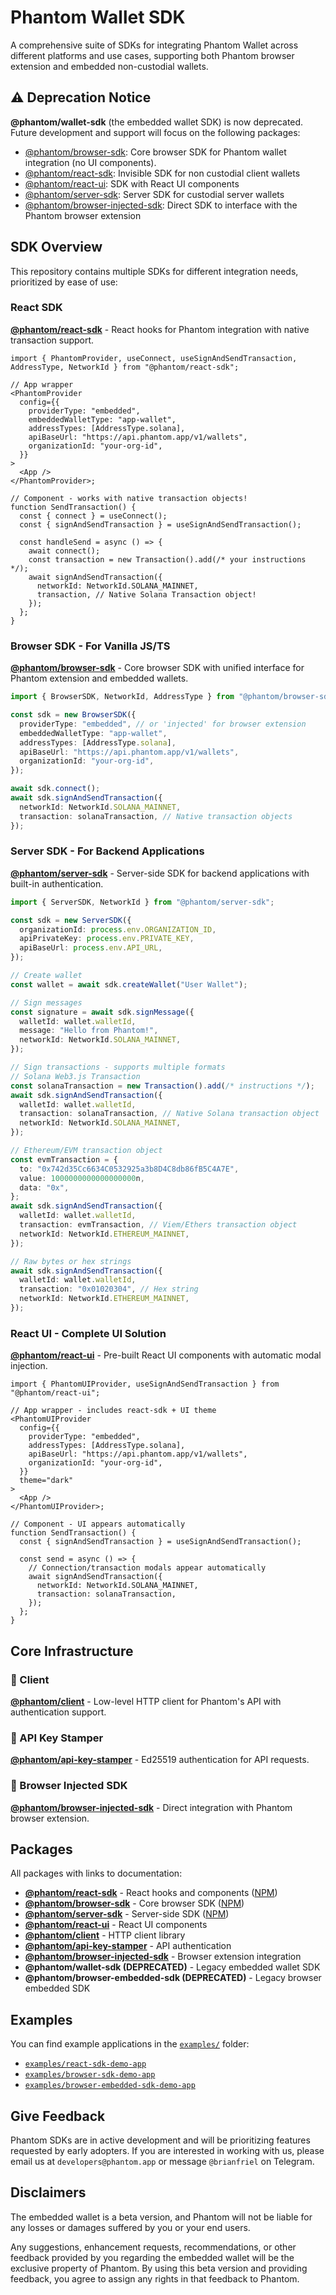 # Phantom Wallet SDK

A comprehensive suite of SDKs for integrating Phantom Wallet across different platforms and use cases, supporting both Phantom browser extension and embedded non-custodial wallets.

## ⚠️ Deprecation Notice

**@phantom/wallet-sdk** (the embedded wallet SDK) is now deprecated. Future development and support will focus on the following packages:

- [@phantom/browser-sdk](https://www.npmjs.com/package/@phantom/browser-sdk): Core browser SDK for Phantom wallet integration (no UI components).
- [@phantom/react-sdk](https://www.npmjs.com/package/@phantom/react-sdk): Invisible SDK for non custodial client wallets
- [@phantom/react-ui](https://www.npmjs.com/package/@phantom/react-ui): SDK with React UI components
- [@phantom/server-sdk](https://www.npmjs.com/package/@phantom/server-sdk): Server SDK for custodial server wallets
- [@phantom/browser-injected-sdk](https://www.npmjs.com/package/@phantom/browser-injected-sdk): Direct SDK to interface with the Phantom browser extension

## SDK Overview

This repository contains multiple SDKs for different integration needs, prioritized by ease of use:

### React SDK

**[@phantom/react-sdk](./packages/react-sdk/README.md)** - React hooks for Phantom integration with native transaction support.

```tsx
import { PhantomProvider, useConnect, useSignAndSendTransaction, AddressType, NetworkId } from "@phantom/react-sdk";

// App wrapper
<PhantomProvider
  config={{
    providerType: "embedded",
    embeddedWalletType: "app-wallet",
    addressTypes: [AddressType.solana],
    apiBaseUrl: "https://api.phantom.app/v1/wallets",
    organizationId: "your-org-id",
  }}
>
  <App />
</PhantomProvider>;

// Component - works with native transaction objects!
function SendTransaction() {
  const { connect } = useConnect();
  const { signAndSendTransaction } = useSignAndSendTransaction();

  const handleSend = async () => {
    await connect();
    const transaction = new Transaction().add(/* your instructions */);
    await signAndSendTransaction({
      networkId: NetworkId.SOLANA_MAINNET,
      transaction, // Native Solana Transaction object!
    });
  };
}
```

### Browser SDK - **For Vanilla JS/TS**

**[@phantom/browser-sdk](./packages/browser-sdk/README.md)** - Core browser SDK with unified interface for Phantom extension and embedded wallets.

```typescript
import { BrowserSDK, NetworkId, AddressType } from "@phantom/browser-sdk";

const sdk = new BrowserSDK({
  providerType: "embedded", // or 'injected' for browser extension
  embeddedWalletType: "app-wallet",
  addressTypes: [AddressType.solana],
  apiBaseUrl: "https://api.phantom.app/v1/wallets",
  organizationId: "your-org-id",
});

await sdk.connect();
await sdk.signAndSendTransaction({
  networkId: NetworkId.SOLANA_MAINNET,
  transaction: solanaTransaction, // Native transaction objects
});
```

### Server SDK - **For Backend Applications**

**[@phantom/server-sdk](./packages/server-sdk/README.md)** - Server-side SDK for backend applications with built-in authentication.

```typescript
import { ServerSDK, NetworkId } from "@phantom/server-sdk";

const sdk = new ServerSDK({
  organizationId: process.env.ORGANIZATION_ID,
  apiPrivateKey: process.env.PRIVATE_KEY,
  apiBaseUrl: process.env.API_URL,
});

// Create wallet
const wallet = await sdk.createWallet("User Wallet");

// Sign messages
const signature = await sdk.signMessage({
  walletId: wallet.walletId,
  message: "Hello from Phantom!",
  networkId: NetworkId.SOLANA_MAINNET,
});

// Sign transactions - supports multiple formats
// Solana Web3.js Transaction
const solanaTransaction = new Transaction().add(/* instructions */);
await sdk.signAndSendTransaction({
  walletId: wallet.walletId,
  transaction: solanaTransaction, // Native Solana transaction object
  networkId: NetworkId.SOLANA_MAINNET,
});

// Ethereum/EVM transaction object
const evmTransaction = {
  to: "0x742d35Cc6634C0532925a3b8D4C8db86fB5C4A7E",
  value: 1000000000000000000n,
  data: "0x",
};
await sdk.signAndSendTransaction({
  walletId: wallet.walletId,
  transaction: evmTransaction, // Viem/Ethers transaction object
  networkId: NetworkId.ETHEREUM_MAINNET,
});

// Raw bytes or hex strings
await sdk.signAndSendTransaction({
  walletId: wallet.walletId,
  transaction: "0x01020304", // Hex string
  networkId: NetworkId.ETHEREUM_MAINNET,
});
```

### React UI - **Complete UI Solution**

**[@phantom/react-ui](./packages/react-ui/README.md)** - Pre-built React UI components with automatic modal injection.

```tsx
import { PhantomUIProvider, useSignAndSendTransaction } from "@phantom/react-ui";

// App wrapper - includes react-sdk + UI theme
<PhantomUIProvider
  config={{
    providerType: "embedded",
    addressTypes: [AddressType.solana],
    apiBaseUrl: "https://api.phantom.app/v1/wallets",
    organizationId: "your-org-id",
  }}
  theme="dark"
>
  <App />
</PhantomUIProvider>;

// Component - UI appears automatically
function SendTransaction() {
  const { signAndSendTransaction } = useSignAndSendTransaction();

  const send = async () => {
    // Connection/transaction modals appear automatically
    await signAndSendTransaction({
      networkId: NetworkId.SOLANA_MAINNET,
      transaction: solanaTransaction,
    });
  };
}
```

## Core Infrastructure

### 🔧 Client

**[@phantom/client](./packages/client/README.md)** - Low-level HTTP client for Phantom's API with authentication support.

### 🔐 API Key Stamper

**[@phantom/api-key-stamper](./packages/api-key-stamper/README.md)** - Ed25519 authentication for API requests.

### 🔌 Browser Injected SDK

**[@phantom/browser-injected-sdk](./packages/browser-injected-sdk/README.md)** - Direct integration with Phantom browser extension.

## Packages

All packages with links to documentation:

- **[@phantom/react-sdk](./packages/react-sdk/README.md)** - React hooks and components ([NPM](https://www.npmjs.com/package/@phantom/react-sdk))
- **[@phantom/browser-sdk](./packages/browser-sdk/README.md)** - Core browser SDK ([NPM](https://www.npmjs.com/package/@phantom/browser-sdk))
- **[@phantom/server-sdk](./packages/server-sdk/README.md)** - Server-side SDK ([NPM](https://www.npmjs.com/package/@phantom/server-sdk))
- **[@phantom/react-ui](./packages/react-ui/README.md)** - React UI components
- **[@phantom/client](./packages/client/README.md)** - HTTP client library
- **[@phantom/api-key-stamper](./packages/api-key-stamper/README.md)** - API authentication
- **[@phantom/browser-injected-sdk](./packages/browser-injected-sdk/README.md)** - Browser extension integration
- **@phantom/wallet-sdk (DEPRECATED)** - Legacy embedded wallet SDK
- **@phantom/browser-embedded-sdk (DEPRECATED)** - Legacy browser embedded SDK

## Examples

You can find example applications in the [`examples/`](./examples) folder:

- [`examples/react-sdk-demo-app`](./examples/react-sdk-demo-app)
- [`examples/browser-sdk-demo-app`](./examples/browser-sdk-demo-app)
- [`examples/browser-embedded-sdk-demo-app`](./examples/browser-embedded-sdk-demo-app)

## Give Feedback

Phantom SDKs are in active development and will be prioritizing features requested by early adopters. If you are interested in working with us, please email us at `developers@phantom.app` or message `@brianfriel` on Telegram.

## Disclaimers

The embedded wallet is a beta version, and Phantom will not be liable for any losses or damages suffered by you or your end users.

Any suggestions, enhancement requests, recommendations, or other feedback provided by you regarding the embedded wallet will be the exclusive property of Phantom. By using this beta version and providing feedback, you agree to assign any rights in that feedback to Phantom.
